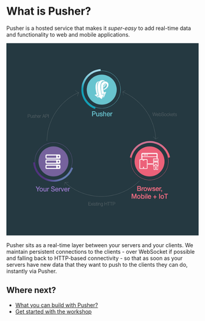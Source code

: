 # What is Pusher?

Pusher is a hosted service that makes it *super-easy* to add real-time data and functionality to web and mobile applications.

![](../assets/img/pusher-circles.png)

Pusher sits as a real-time layer between your servers and your clients. We maintain persistent connections to the clients - over WebSocket if possible and falling back to HTTP-based connectivity - so that as soon as your servers have new data that they want to push to the clients they can do, instantly via Pusher.

## Where next?

* [What you can build with Pusher?](./pusher-use-cases.md)
* [Get started with the workshop](../getting-started/README.md)
